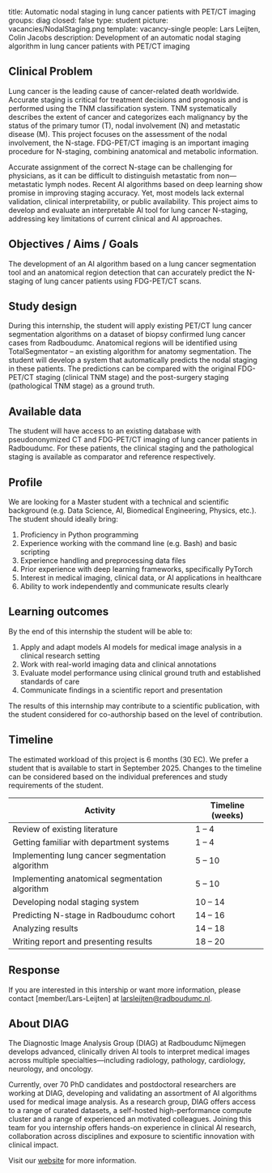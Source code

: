 title: Automatic nodal staging in lung cancer patients with PET/CT imaging
groups: diag
closed: false
type: student
picture: vacancies/NodalStaging.png
template: vacancy-single
people: Lars Leijten, Colin Jacobs
description: Development of an automatic nodal staging algorithm in lung cancer patients with PET/CT imaging

## Clinical Problem

Lung cancer is the leading cause of cancer-related death worldwide. Accurate staging is critical for treatment decisions and prognosis and is performed using the TNM classification system. TNM systematically describes the extent of cancer and categorizes each malignancy by the status of the primary tumor (T), nodal involvement (N) and metastatic disease (M). This project focuses on the assessment of the nodal involvement, the N-stage. FDG-PET/CT imaging is an important imaging procedure for N-staging, combining anatomical and metabolic information. 

Accurate assignment of the correct N-stage can be challenging for physicians, as it can be difficult to distinguish metastatic from non—metastatic lymph nodes. Recent AI algorithms based on deep learning show promise in improving staging accuracy. Yet, most models lack external validation, clinical interpretability, or public availability. This project aims to develop and evaluate an interpretable AI tool for lung cancer N-staging, addressing key limitations of current clinical and AI approaches.

## Objectives / Aims / Goals

The development of an AI algorithm based on a lung cancer segmentation tool and an anatomical region detection that can accurately predict the N-staging of lung cancer patients using FDG-PET/CT scans. 

## Study design

During this internship, the student will apply existing PET/CT lung cancer segmentation algorithms on a dataset of biopsy confirmed lung cancer cases from Radboudumc. Anatomical regions will be identified using TotalSegmentator – an existing algorithm for anatomy segmentation. The student will develop a system that automatically predicts the nodal staging in these patients. The predictions can be compared with the original FDG-PET/CT staging (clinical TNM stage) and the post-surgery staging (pathological TNM stage) as a ground truth.  

## Available data

The student will have access to an existing database with pseudononymized CT and FDG-PET/CT imaging of lung cancer patients in Radboudumc. For these patients, the clinical staging and the pathological staging is available as comparator and reference respectively. 

## Profile

We are looking for a Master student with a technical and scientific background (e.g. Data Science, AI, Biomedical Engineering, Physics, etc.).
The student should ideally bring:

1.	Proficiency in Python programming
2.	Experience working with the command line (e.g. Bash) and basic scripting
3.	Experience handling and preprocessing data files
4.	Prior experience with deep learning frameworks, specifically PyTorch
5.	Interest in medical imaging, clinical data, or AI applications in healthcare
6.	Ability to work independently and communicate results clearly 

## Learning outcomes

By the end of this internship the student will be able to:
1.	Apply and adapt models AI models for medical image analysis in a clinical research setting
2.	Work with real-world imaging data and clinical annotations
3.	Evaluate model performance using clinical ground truth and established standards of care
4.	Communicate findings in a scientific report and presentation

The results of this internship may contribute to a scientific publication, with the student considered for co-authorship based on the level of contribution.

## Timeline 

The estimated workload of this project is 6 months (30 EC). We prefer a student that is available to start in September 2025. Changes to the timeline can be considered based on the individual preferences and study requirements of the student. 

| Activity                                     | Timeline (weeks) |
|----------------------------------------------|------------------|
| Review of existing literature                | 1 – 4            |
| Getting familiar with department systems     | 1 – 4            |
| Implementing lung cancer segmentation algorithm | 5 – 10         |
| Implementing anatomical segmentation algorithm | 5 – 10         |
| Developing nodal staging system              | 10 – 14          |
| Predicting N-stage in Radboudumc cohort      | 14 – 16          |
| Analyzing results                            | 14 – 18          |
| Writing report and presenting results        | 18 – 20          |

## Response
If you are interested in this intership or want more information, please contact [member/Lars-Leijten] at [larsleijten@radboudumc.nl](mailto:larsleijten@radboudumc.nl).

## About DIAG
The Diagnostic Image Analysis Group (DIAG) at Radboudumc Nijmegen develops advanced, clinically driven AI tools to interpret medical images across multiple specialties—including radiology, pathology, cardiology, neurology, and oncology. 

Currently, over 70 PhD candidates and postdoctoral researchers are working at DIAG, developing and validating an assortment of AI algorithms used for medical image analysis. As a research group, DIAG offers access to a range of curated datasets, a self-hosted high-performance compute cluster and a range of experienced an motivated colleagues. Joining this team for you internship offers hands-on experience in clinical AI research, collaboration across disciplines and exposure to scientific innovation with clinical impact.

Visit our [website](https://www.diagnijmegen.nl/) for more information. 
